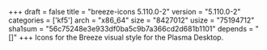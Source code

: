 +++
draft = false
title = "breeze-icons 5.110.0-2"
version = "5.110.0-2"
categories = ['kf5']
arch = "x86_64"
size = "8427012"
usize = "75194712"
sha1sum = "56c75248e3e933df0ba5c9b7a366cd2d681b1101"
depends = "[]"
+++
Icons for the Breeze visual style for the Plasma Desktop.